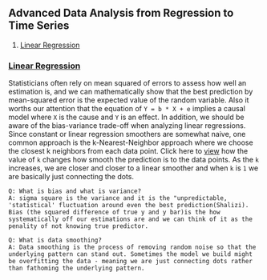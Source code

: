 ## Advanced Data Analysis from Regression to Time Series 

1. [Linear Regression](#linear-regression)

### [Linear Regression](https://www.stat.cmu.edu/~cshalizi/uADA/17/hw/01/hw-01.pdf)

Statisticians often rely on mean squared of errors to assess how well an estimation is, and we can mathematically show that the best prediction by mean-squared error is the expected value of the random variable. Also it worths our attention that the equation of `Y = b * X + e` implies a causal model where `X` is the cause and `Y` is an effect. In addition, we should be aware of the bias-variance trade-off when analyzing linear regressions. Since constant or linear regression smoothers are somewhat naive, one common approach is the k-Nearest-Neighbor approach where we choose the closest k neighbors from each data point. Click here to [view](./img/1.png) how the value of `k` changes how smooth the prediction is to the data points. As the `k` increases, we are closer and closer to a linear smoother and when `k` is `1` we are basically just connecting the dots. 

```
Q: What is bias and what is variance?
A: sigma square is the variance and it is the "unpredictable, 'statistical' fluctuation around even the best prediction(Shalizi). Bias (the squared difference of true y and y bar)is the how systematically off our estimations are and we can think of it as the penality of not knowing true predictor. 

Q: What is data smoothing?
A: Data smoothing is the process of removing random noise so that the underlying pattern can stand out. Sometimes the model we build might be overfitting the data - meaning we are just connecting dots rather than fathoming the underlying pattern. 

```




